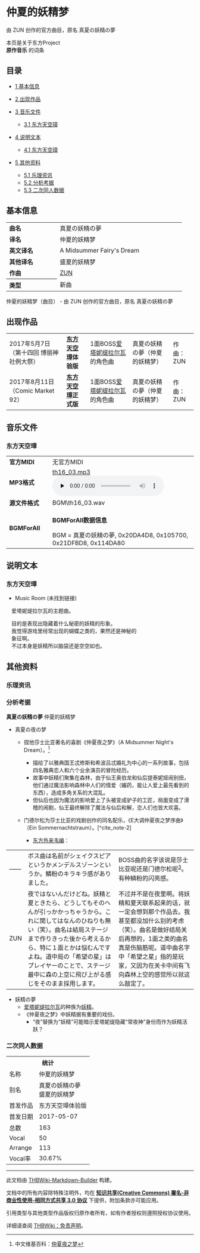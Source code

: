 # 仲夏的妖精梦

<!-- source html: G:\repos\THBWiki-Markdown-Builder\THBWikiMarkdown\Temp\main\1\1f\ns0%3A%E4%BB%B2%E5%A4%8F%E7%9A%84%E5%A6%96%E7%B2%BE%E6%A2%A6.html -->

由 ZUN 创作的官方曲目，原名 真夏の妖精の夢

本页是关于东方Project  
 **原作音乐** 的词条
## 目录

- [1 基本信息](#基本信息)
- [2 出现作品](#出现作品)
- [3 音乐文件](#音乐文件)

  - [3.1 东方天空璋](#东方天空璋)



- [4 说明文本](#说明文本)

  - [4.1 东方天空璋](#东方天空璋_2)



- [5 其他资料](#其他资料)

  - [5.1 乐理资讯](#乐理资讯)
  - [5.2 分析考据](#分析考据)
  - [5.3 二次同人数据](#二次同人数据)







## 基本信息

<table><tbody><tr><td style="width:120px"><b>曲名</b></td><td style="width:320px">真夏の妖精の夢</td></tr><tr><td><b>译名</b></td><td>仲夏的妖精梦</td></tr><tr><td><b>英文译名</b></td><td>A Midsummer Fairy's Dream</td></tr><tr><td><b>其他译名</b></td><td>盛夏的妖精梦</td></tr><tr><td><b>作曲</b></td><td><a href="./ZUN.md" title="ZUN">ZUN</a></td></tr><tr><th style="text-align: left;"><b>类型</b></th><td>新曲</td></tr></tbody></table>

仲夏的妖精梦（曲目） - 由 ZUN 创作的官方曲目，原名 真夏の妖精の夢
## 出现作品

<table>
<tbody><tr><td>2017年5月7日（第十四回 博丽神社例大祭）</td><td><b><a href="./东方天空璋.md" title="东方天空璋">东方天空璋</a>体验版</b></td><td>1面BOSS<a href="./爱塔妮缇拉尔瓦.md" title="爱塔妮缇拉尔瓦">爱塔妮缇拉尔瓦</a>的角色曲</td><td style="padding-left:5px;">真夏の妖精の夢（仲夏的妖精梦）</td><td style="padding-left:10px;">作曲：ZUN</td></tr>
<tr><td>2017年8月11日（Comic Market 92）</td><td><b><a href="./东方天空璋.md" title="东方天空璋">东方天空璋</a>正式版</b></td><td>1面BOSS<a href="./爱塔妮缇拉尔瓦.md" title="爱塔妮缇拉尔瓦">爱塔妮缇拉尔瓦</a>的角色曲</td><td style="padding-left:5px;">真夏の妖精の夢（仲夏的妖精梦）</td><td style="padding-left:10px;">作曲：ZUN</td></tr>
</tbody></table>


## 音乐文件
### 东方天空璋

<table><tbody><tr class="mw-empty-elt"></tr><tr><td width="100"><b>官方MIDI</b></td><td>无官方MIDI</td></tr><tr><td><b>MP3格式</b></td><td><a href="./文件-th16_03.mp3.md" title="文件:th16 03.mp3">th16_03.mp3</a><br><audio src="https://upload.thwiki.cc/0/00/th16_03.mp3" loop="" controls="" preload="none"></audio></td></tr><tr><td><b>源文件格式</b></td><td>BGM\th16_03.wav</td></tr><tr><td><b>BGMForAll</b></td><td><div class="mw-collapsible mw-collapsed">
<p><b>BGMForAll数据信息</b>
</p>
<div class="mw-collapsible-content">BGM = 真夏の妖精の夢, 0x20DA4D8, 0x105700, 0x21DFBD8, 0x114DA80</div>
</div>
</td></tr></tbody></table>


## 说明文本
### 东方天空璋
- Music Room (未找到链接)

　爱塔妮缇拉尔瓦的主题曲。  
  
　目的是表现出隐藏着什么秘密的妖精的形象。  
　我觉得游戏里经常出现的蝴蝶之类的，果然还是神秘的  
　象征啊。  
　不过本身是妖精所以脑袋还是空空如也。
## 其他资料
### 乐理资讯
### 分析考据
  
 **真夏の妖精の夢**  仲夏的妖精梦
  

- 真夏の夜の梦
  - 捏他莎士比亚著名的喜剧《仲夏夜之梦》（A Midsummer Night's Dream）。[^cite_note-1]
    - 描绘了以雅典国王忒修斯和希波吕忒婚礼为中心的一系列故事，包括四名雅典恋人和六个业余演员的冒险经历。
    - 故事中妖精们聚集在森林，由于仙王奥伯龙和仙后提泰妮娅闹别扭，他们通过魔法影响森林中人们的情爱（媚药，能让人爱上最先看到的东西），造成多角关系的大混乱。
    - 但仙后也因为魔法的影响爱上了头被变成驴子的工匠，局面变成了滑稽的闹剧，仙王最终解除了魔法与仙后和解，恋人们也皆大欢喜。

  - 门德尔松为莎士比亚的戏剧创作的同名配乐，《E大调仲夏夜之梦序曲》（Ein Sommernachtstraum）。[^cite_note-2]
    - [东方外来韦编](./东方外来韦编-肆-天空璋访谈.md)：




<table><tbody><tr class="tt-content" id="=-41" data-pos="&#91;&quot;=&quot;,41&#93;"><td id="——" class="tt-char" lang="zh"><div class="poem">——</div></td><td class="tt-ja" lang="ja"><div class="poem">ボス曲は名前がシェイクスピアというかメンデルスゾーンというか。鱗粉のキラキラ感がありました。</div></td><td class="tt-zh" lang="zh"><div class="poem">BOSS曲的名字该说是莎士比亚呢还是门德尔松呢<sup id="cite_ref-3" class="reference"><a href="#cite_note-3">3</a></sup>。有种鳞粉的闪亮感。</div></td></tr><tr class="tt-content" id="=-42" data-pos="&#91;&quot;=&quot;,42&#93;"><td id="ZUN" class="tt-char" lang="zh"><div class="poem">ZUN</div></td><td class="tt-ja" lang="ja"><div class="poem">夜ではないんだけどね。妖精と夏ときたら、どうしてもそのへんが引っかかっちゃうから。これに関してはなんのひねりも無い（笑）。曲名は結局ステージまで作りきった後から考えるから、特に１面とかは悩むんですよね。道中局の「希望の星」はプレイヤーのことで、ステージ最中に森の上空に飛び上がる感じをそのまま採用します。</div></td><td class="tt-zh" lang="zh"><div class="poem">不过并不是在夜里啊。将妖精和夏天联系起来的话，就一定会想到那个作品去。我甚至都没加什么别的考虑（笑）。曲名是做好结局关后再想的，1面之类的曲名真是伤脑筋呢。道中曲名字中「希望之星」指的是玩家，又因为在关卡中间有飞向森林上空的感觉所以就这么敲定了。</div></td></tr></tbody></table>


- 妖精の夢
  - [爱塔妮缇拉尔瓦](./爱塔妮缇拉尔瓦.md)的种族为[妖精](./妖精.md)。
  - 《仲夏夜之梦》中妖精据有重要的戏份。
    - “夜”替换为“妖精”可能暗示爱塔妮缇隐藏“常夜神”身份而作为妖精活跃？



### 二次同人数据

<table><tbody><tr><th colspan="2">统计</th></tr>
<tr><td>名称</td><td>仲夏的妖精梦</td></tr>
<tr><td>别名</td><td>真夏の妖精の夢<br>盛夏的妖精梦</td></tr>
<tr><td>首发作品</td><td>东方天空璋体验版</td></tr>
<tr><td>首发日期</td><td>2017-05-07</td></tr>
<tr><td>总数</td><td>163</td></tr>
<tr><td>Vocal</td><td>50</td></tr>
<tr><td>Arrange</td><td>113</td></tr>
<tr><td>Vocal率</td><td>30.67%</td></tr>
</tbody></table>




  
  

  

[^cite_note-1]: 中文维基百科：[仲夏夜之梦](https://en.wikipedia.org/wiki/zh:仲夏夜之梦)





---

此文档由 [THBWiki-Markdown-Builder](https://github.com/Delsin-Yu/THBWiki-Markdown-Builder) 构建。

文档中的所有内容除特殊注明外，均在 [**知识共享(Creative Commons) 署名-非商业性使用-相同方式共享 3.0 协议**](https://creativecommons.org/licenses/by-sa/3.0/deed.zh-hans) 下提供，附加条款亦可能应用。

引用类型与其他类型作品版权归原作者所有，如有作者授权则遵照授权协议使用。

详细请查阅 [THBWiki：免责声明](https://thbwiki.cc/THBWiki:%E5%85%8D%E8%B4%A3%E5%A3%B0%E6%98%8E)。

